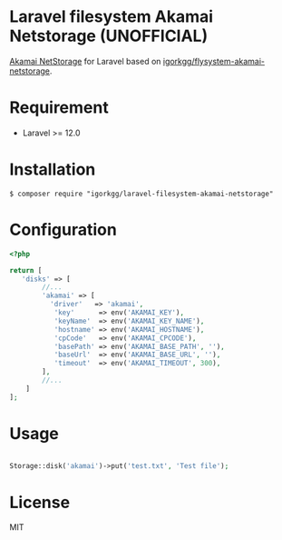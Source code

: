# Laravel filesystem Akamai Netstorage (UNOFFICIAL)

[Akamai NetStorage](https://www.akamai.com/products/netstorage) for Laravel based on [igorkgg/flysystem-akamai-netstorage](https://github.com/igorkosteski/flysystem-akamai-netstorage).

# Requirement

-   Laravel >= 12.0

# Installation

```shell
$ composer require "igorkgg/laravel-filesystem-akamai-netstorage"
```

# Configuration

```php
<?php

return [
   'disks' => [
        //...
        'akamai' => [
          'driver'   => 'akamai',
           'key'      => env('AKAMAI_KEY'),
           'keyName'  => env('AKAMAI_KEY_NAME'),
           'hostname' => env('AKAMAI_HOSTNAME'),
           'cpCode'   => env('AKAMAI_CPCODE'),
           'basePath' => env('AKAMAI_BASE_PATH', ''),
           'baseUrl'  => env('AKAMAI_BASE_URL', ''),
           'timeout'  => env('AKAMAI_TIMEOUT', 300),
        ],
        //...
    ]
];
```

# Usage

```php

Storage::disk('akamai')->put('test.txt', 'Test file');

```

# License

MIT
